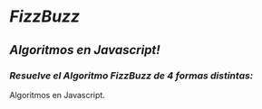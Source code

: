 # **_FizzBuzz_**

## **_Algoritmos en Javascript!_**

### **_Resuelve el Algoritmo FizzBuzz de 4 formas distintas:_**
Algoritmos en Javascript.
